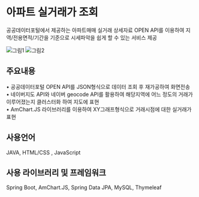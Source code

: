 # 아파트 실거래가 조회
공공데이터포털에서 제공하는 아파트매매 실거래 상세자료 OPEN API를 이용하여
지역/전용면적/기간을 기준으로 시세파악을 쉽게 할 수 있는 서비스 제공  

![그림1](https://user-images.githubusercontent.com/37195463/115117752-142bc880-9fdb-11eb-9af3-a247e60f94ac.png)
![그림2](https://user-images.githubusercontent.com/37195463/115117749-12620500-9fdb-11eb-9e1e-8bdbff38248c.png)

## 주요내용
• 공공데이터포털 OPEN API를 JSON형식으로 데이터 조회 후 재가공하여 화면전송  
• 네이버지도 API와 네이버 geocode API를 활용하여 해당지역에 어느 정도의 거래가 이루어졌는지 클러스터화 하여 지도에 표현  
• AmChart.JS 라이브러리를 이용하여 XY그래프형식으로 거래시점에 대한 실거래가 표현  

## 사용언어
JAVA, HTML/CSS , JavaScript

## 사용 라이브러리 및 프레임워크
Spring Boot, AmChart.JS, Spring Data JPA, MySQL, Thymeleaf
